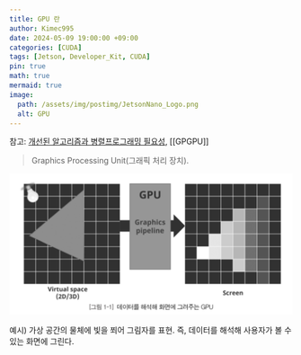 ```yaml
---
title: GPU 란
author: Kimec995
date: 2024-05-09 19:00:00 +09:00
categories: [CUDA]
tags: [Jetson, Developer_Kit, CUDA]
pin: true
math: true
mermaid: true
image: 
  path: /assets/img/postimg/JetsonNano_Logo.png
  alt: GPU
---
```


참고: [개선된 알고리즘과 병렬프로그래밍 필요성](https://kimec995.github.io/posts/CUDA_00_01/), [[GPGPU]]

> Graphics Processing Unit(그래픽 처리 장치).

![image.png](\assets\img\postimg\Jetson\GPU_Concept_Exp_Img.png)

예시) 가상 공간의 물체에 빛을 쬐어 그림자를 표현. 즉, 데이터를 해석해 사용자가 볼 수 있는 화면에 그린다.